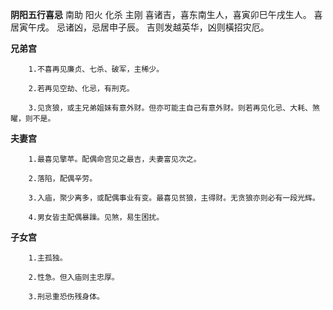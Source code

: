 **阴阳五行喜忌**
南助 阳火 化杀 主刚
喜诸吉，喜东南生人，喜寅卯巳午戌生人。
喜居寅午戌。
忌诸凶，忌居申子辰。
吉则发越英华，凶则橫招灾厄。

**兄弟宫**
```
    1.不喜再见廉贞、七杀、破军，主稀少。

    2.若再见空劫、化忌，有刑克。

    3.见贪狼，或主兄弟姐妹有意外财。但亦可能主自己有意外财。则若再见化忌、大耗、煞曜，则不是。
```

**夫妻宫**
```
    1.最喜见擎苹。配偶命宫见之最吉，夫妻富见次之。

    2.落陷，配偶辛劳。

    3.入庙，聚少离多，或配偶事业有变。最喜见贫狼，主得财。无贪狼亦则必有一段光辉。

    4.男女皆主配偶暴躁。见煞，易生困扰。
```

**子女宫**
```
    1.主孤独。

    2.性急。但入庙则主忠厚。

    3.刑忌重恐伤残身体。
```